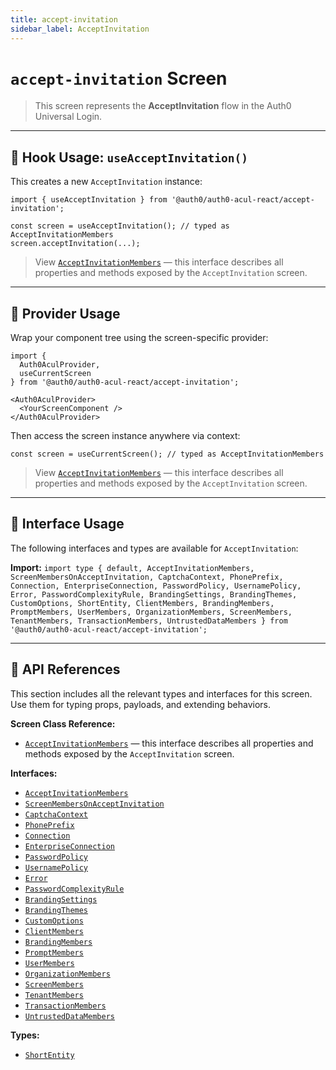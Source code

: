 ```yaml
---
title: accept-invitation
sidebar_label: AcceptInvitation
---
```


# `accept-invitation` Screen

> This screen represents the **AcceptInvitation** flow in the Auth0 Universal Login.

---

## 🔹 Hook Usage: `useAcceptInvitation()`

This creates a new `AcceptInvitation` instance:

```tsx
import { useAcceptInvitation } from '@auth0/auth0-acul-react/accept-invitation';

const screen = useAcceptInvitation(); // typed as AcceptInvitationMembers
screen.acceptInvitation(...);
```

> View [`AcceptInvitationMembers`](https://auth0.github.io/universal-login/interfaces/Classes.AcceptInvitationMembers.html) — this interface describes all properties and methods exposed by the `AcceptInvitation` screen.

---

## 🔹 Provider Usage

Wrap your component tree using the screen-specific provider:

```tsx
import {
  Auth0AculProvider,
  useCurrentScreen
} from '@auth0/auth0-acul-react/accept-invitation';

<Auth0AculProvider>
  <YourScreenComponent />
</Auth0AculProvider>
```

Then access the screen instance anywhere via context:

```tsx
const screen = useCurrentScreen(); // typed as AcceptInvitationMembers
```

> View [`AcceptInvitationMembers`](https://auth0.github.io/universal-login/interfaces/Classes.AcceptInvitationMembers.html) — this interface describes all properties and methods exposed by the `AcceptInvitation` screen.

---

## 🔹 Interface Usage

The following interfaces and types are available for `AcceptInvitation`:

**Import:**
`import type { default, AcceptInvitationMembers, ScreenMembersOnAcceptInvitation, CaptchaContext, PhonePrefix, Connection, EnterpriseConnection, PasswordPolicy, UsernamePolicy, Error, PasswordComplexityRule, BrandingSettings, BrandingThemes, CustomOptions, ShortEntity, ClientMembers, BrandingMembers, PromptMembers, UserMembers, OrganizationMembers, ScreenMembers, TenantMembers, TransactionMembers, UntrustedDataMembers } from '@auth0/auth0-acul-react/accept-invitation';`

---

## 🔸 API References

This section includes all the relevant types and interfaces for this screen. Use them for typing props, payloads, and extending behaviors.

**Screen Class Reference:**  
- [`AcceptInvitationMembers`](https://auth0.github.io/universal-login/interfaces/Classes.AcceptInvitationMembers.html) — this interface describes all properties and methods exposed by the `AcceptInvitation` screen.

**Interfaces:**
- [`AcceptInvitationMembers`](https://auth0.github.io/universal-login/interfaces/Classes.AcceptInvitationMembers.html)
- [`ScreenMembersOnAcceptInvitation`](https://auth0.github.io/universal-login/interfaces/Classes.ScreenMembersOnAcceptInvitation.html)
- [`CaptchaContext`](https://auth0.github.io/universal-login/interfaces/Classes.CaptchaContext.html)
- [`PhonePrefix`](https://auth0.github.io/universal-login/interfaces/Classes.PhonePrefix.html)
- [`Connection`](https://auth0.github.io/universal-login/interfaces/Classes.Connection.html)
- [`EnterpriseConnection`](https://auth0.github.io/universal-login/interfaces/Classes.EnterpriseConnection.html)
- [`PasswordPolicy`](https://auth0.github.io/universal-login/interfaces/Classes.PasswordPolicy.html)
- [`UsernamePolicy`](https://auth0.github.io/universal-login/interfaces/Classes.UsernamePolicy.html)
- [`Error`](https://auth0.github.io/universal-login/interfaces/Classes.Error.html)
- [`PasswordComplexityRule`](https://auth0.github.io/universal-login/interfaces/Classes.PasswordComplexityRule.html)
- [`BrandingSettings`](https://auth0.github.io/universal-login/interfaces/Classes.BrandingSettings.html)
- [`BrandingThemes`](https://auth0.github.io/universal-login/interfaces/Classes.BrandingThemes.html)
- [`CustomOptions`](https://auth0.github.io/universal-login/interfaces/Classes.CustomOptions.html)
- [`ClientMembers`](https://auth0.github.io/universal-login/interfaces/Classes.ClientMembers.html)
- [`BrandingMembers`](https://auth0.github.io/universal-login/interfaces/Classes.BrandingMembers.html)
- [`PromptMembers`](https://auth0.github.io/universal-login/interfaces/Classes.PromptMembers.html)
- [`UserMembers`](https://auth0.github.io/universal-login/interfaces/Classes.UserMembers.html)
- [`OrganizationMembers`](https://auth0.github.io/universal-login/interfaces/Classes.OrganizationMembers.html)
- [`ScreenMembers`](https://auth0.github.io/universal-login/interfaces/Classes.ScreenMembers.html)
- [`TenantMembers`](https://auth0.github.io/universal-login/interfaces/Classes.TenantMembers.html)
- [`TransactionMembers`](https://auth0.github.io/universal-login/interfaces/Classes.TransactionMembers.html)
- [`UntrustedDataMembers`](https://auth0.github.io/universal-login/interfaces/Classes.UntrustedDataMembers.html)


**Types:**
- [`ShortEntity`](https://auth0.github.io/universal-login/types/Classes.ShortEntity.html)
